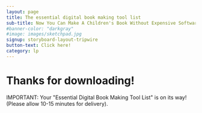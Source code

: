 ```yaml
---
layout: page
title: The essential digital book making tool list
sub-title: Now You Can Make A Children's Book Without Expensive Software!
#banner-color: "darkgray"
#image: images/sketchpad.jpg
signup: storyboard-layout-tripwire
button-text: Click here!
category: lp
---
```

Thanks for downloading!
=======================

IMPORTANT: Your "Essential Digital Book Making Tool List" is on its way! (Please allow 10-15 minutes for delivery).
